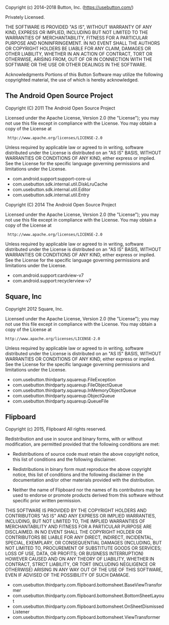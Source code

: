 Copyright (c) 2014–2018 Button, Inc. (https://usebutton.com/)

Privately Licensed.

THE SOFTWARE IS PROVIDED "AS IS", WITHOUT WARRANTY OF ANY KIND, EXPRESS OR
IMPLIED, INCLUDING BUT NOT LIMITED TO THE WARRANTIES OF MERCHANTABILITY,
FITNESS FOR A PARTICULAR PURPOSE AND NONINFRINGEMENT. IN NO EVENT SHALL THE
AUTHORS OR COPYRIGHT HOLDERS BE LIABLE FOR ANY CLAIM, DAMAGES OR OTHER
LIABILITY, WHETHER IN AN ACTION OF CONTRACT, TORT OR OTHERWISE, ARISING FROM,
OUT OF OR IN CONNECTION WITH THE SOFTWARE OR THE USE OR OTHER DEALINGS IN
THE SOFTWARE.

Acknowledgments
Portions of this Button Software may utilize the following copyrighted material, the use of which is hereby acknowledged.


## The Android Open Source Project

Copyright (C) 2011 The Android Open Source Project

Licensed under the Apache License, Version 2.0 (the "License");
you may not use this file except in compliance with the License.
You may obtain a copy of the License at

     http://www.apache.org/licenses/LICENSE-2.0

Unless required by applicable law or agreed to in writing, software
distributed under the License is distributed on an "AS IS" BASIS,
WITHOUT WARRANTIES OR CONDITIONS OF ANY KIND, either express or implied.
See the License for the specific language governing permissions and
limitations under the License.

* com.android.support:support-core-ui
* com.usebutton.sdk.internal.util.DiskLruCache
* com.usebutton.sdk.internal.util.Editor
* com.usebutton.sdk.internal.util.Entry


Copyright (C) 2014 The Android Open Source Project

Licensed under the Apache License, Version 2.0 (the "License");
you may not use this file except in compliance with the License.
You may obtain a copy of the License at

     http://www.apache.org/licenses/LICENSE-2.0

Unless required by applicable law or agreed to in writing, software
distributed under the License is distributed on an "AS IS" BASIS,
WITHOUT WARRANTIES OR CONDITIONS OF ANY KIND, either express or implied.
See the License for the specific language governing permissions and
limitations under the License.

* com.android.support:cardview-v7
* com.android.support:recyclerview-v7


## Square, Inc

Copyright 2012 Square, Inc.

Licensed under the Apache License, Version 2.0 (the "License");
you may not use this file except in compliance with the License.
You may obtain a copy of the License at

    http://www.apache.org/licenses/LICENSE-2.0

Unless required by applicable law or agreed to in writing, software
distributed under the License is distributed on an "AS IS" BASIS,
WITHOUT WARRANTIES OR CONDITIONS OF ANY KIND, either express or implied.
See the License for the specific language governing permissions and
limitations under the License.

* com.usebutton.thirdparty.squareup.FileException
* com.usebutton.thirdparty.squareup.FileObjectQueue
* com.usebutton.thirdparty.squareup.InMemoryObjectQueue
* com.usebutton.thirdparty.squareup.ObjectQueue
* com.usebutton.thirdparty.squareup.QueueFile


## Flipboard

Copyright (c) 2015, Flipboard
All rights reserved.

Redistribution and use in source and binary forms, with or without modification,
are permitted provided that the following conditions are met:

* Redistributions of source code must retain the above copyright notice, this
  list of conditions and the following disclaimer.

* Redistributions in binary form must reproduce the above copyright notice, this
  list of conditions and the following disclaimer in the documentation and/or
  other materials provided with the distribution.

* Neither the name of Flipboard nor the names of its
  contributors may be used to endorse or promote products derived from
  this software without specific prior written permission.

THIS SOFTWARE IS PROVIDED BY THE COPYRIGHT HOLDERS AND CONTRIBUTORS "AS IS" AND
ANY EXPRESS OR IMPLIED WARRANTIES, INCLUDING, BUT NOT LIMITED TO, THE IMPLIED
WARRANTIES OF MERCHANTABILITY AND FITNESS FOR A PARTICULAR PURPOSE ARE
DISCLAIMED. IN NO EVENT SHALL THE COPYRIGHT HOLDER OR CONTRIBUTORS BE LIABLE FOR
ANY DIRECT, INDIRECT, INCIDENTAL, SPECIAL, EXEMPLARY, OR CONSEQUENTIAL DAMAGES
(INCLUDING, BUT NOT LIMITED TO, PROCUREMENT OF SUBSTITUTE GOODS OR SERVICES;
LOSS OF USE, DATA, OR PROFITS; OR BUSINESS INTERRUPTION) HOWEVER CAUSED AND ON
ANY THEORY OF LIABILITY, WHETHER IN CONTRACT, STRICT LIABILITY, OR TORT
(INCLUDING NEGLIGENCE OR OTHERWISE) ARISING IN ANY WAY OUT OF THE USE OF THIS
SOFTWARE, EVEN IF ADVISED OF THE POSSIBILITY OF SUCH DAMAGE.

* com.usebutton.thirdparty.com.flipboard.bottomsheet.BaseViewTransformer
* com.usebutton.thirdparty.com.flipboard.bottomsheet.BottomSheetLayout
* com.usebutton.thirdparty.com.flipboard.bottomsheet.OnSheetDismissedListener
* com.usebutton.thirdparty.com.flipboard.bottomsheet.ViewTransformer
